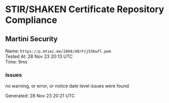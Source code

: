 # STIR/SHAKEN Certificate Repository Compliance

## Martini Security

Name: `https://p.mtsec.me/2884/d8rFzj55Kwfl.pem`\
Tested At: 28 Nov 23 20:13 UTC\
Time: 9ms

### Issues

no warning, or error, or notice date level issues were found

Generated: 28 Nov 23 20:21 UTC